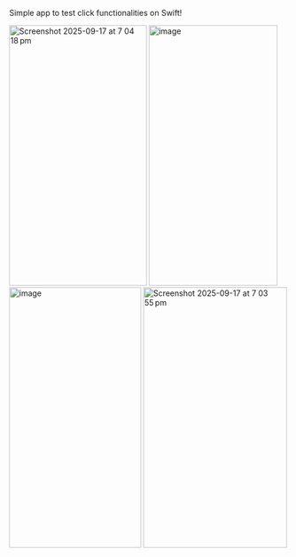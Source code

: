 Simple app to test click functionalities on Swift!

<img width="248" height="469" alt="Screenshot 2025-09-17 at 7 04 18 pm" src="https://github.com/user-attachments/assets/8685d970-c498-4e9f-bd50-53dc0f2e0a05" />
<img width="232" height="469" alt="image" src="https://github.com/user-attachments/assets/5aae9def-44d2-4a5d-a1a4-65150a326028" />
<img width="238" height="469" alt="image" src="https://github.com/user-attachments/assets/d833430a-1475-4e04-a403-b611f465f222" />
<img width="259" height="469" alt="Screenshot 2025-09-17 at 7 03 55 pm" src="https://github.com/user-attachments/assets/c4d26e39-f350-4a44-879f-9ccd1ee05ae5" />

